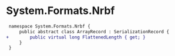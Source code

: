 # System.Formats.Nrbf

``` diff
 namespace System.Formats.Nrbf {
     public abstract class ArrayRecord : SerializationRecord {
+        public virtual long FlattenedLength { get; }
     }
 }
```

